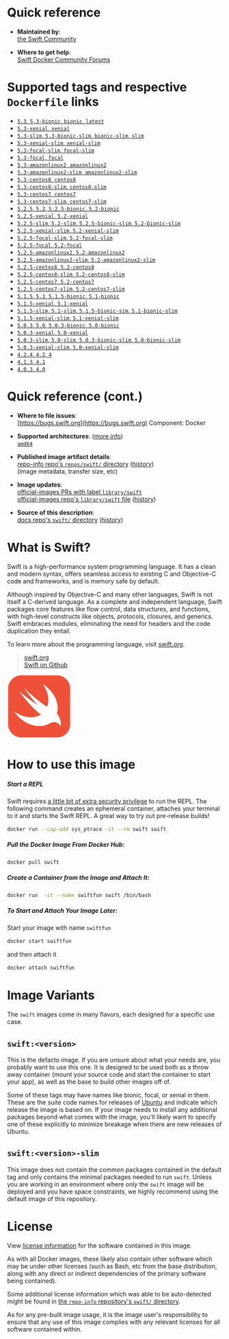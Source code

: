 <!--

********************************************************************************

WARNING:

    DO NOT EDIT "swift/README.md"

    IT IS AUTO-GENERATED

    (from the other files in "swift/" combined with a set of templates)

********************************************************************************

-->

# Quick reference

-	**Maintained by**:  
	[the Swift Community](https://github.com/apple/swift-docker)

-	**Where to get help**:  
	[Swift Docker Community Forums](https://forums.swift.org/c/server/docker)

# Supported tags and respective `Dockerfile` links

-	[`5.3`, `5.3-bionic`, `bionic`, `latest`](https://github.com/apple/swift-docker/blob/d3a19f47844d7d4d0dab0b59153da1f1596543b6/5.3/ubuntu/18.04/Dockerfile)
-	[`5.3-xenial`, `xenial`](https://github.com/apple/swift-docker/blob/d3a19f47844d7d4d0dab0b59153da1f1596543b6/5.3/ubuntu/16.04/Dockerfile)
-	[`5.3-slim`, `5.3-bionic-slim`, `bionic-slim`, `slim`](https://github.com/apple/swift-docker/blob/d3a19f47844d7d4d0dab0b59153da1f1596543b6/5.3/ubuntu/18.04/slim/Dockerfile)
-	[`5.3-xenial-slim`, `xenial-slim`](https://github.com/apple/swift-docker/blob/d3a19f47844d7d4d0dab0b59153da1f1596543b6/5.3/ubuntu/16.04/slim/Dockerfile)
-	[`5.3-focal-slim`, `focal-slim`](https://github.com/apple/swift-docker/blob/d3a19f47844d7d4d0dab0b59153da1f1596543b6/5.3/ubuntu/20.04/slim/Dockerfile)
-	[`5.3-focal`, `focal`](https://github.com/apple/swift-docker/blob/d3a19f47844d7d4d0dab0b59153da1f1596543b6/5.3/ubuntu/20.04/Dockerfile)
-	[`5.3-amazonlinux2`, `amazonlinux2`](https://github.com/apple/swift-docker/blob/d3a19f47844d7d4d0dab0b59153da1f1596543b6/5.3/amazonlinux/2/Dockerfile)
-	[`5.3-amazonlinux2-slim`, `amazonlinux2-slim`](https://github.com/apple/swift-docker/blob/d3a19f47844d7d4d0dab0b59153da1f1596543b6/5.3/amazonlinux/2/slim/Dockerfile)
-	[`5.3-centos8`, `centos8`](https://github.com/apple/swift-docker/blob/d3a19f47844d7d4d0dab0b59153da1f1596543b6/5.3/centos/8/Dockerfile)
-	[`5.3-centos8-slim`, `centos8-slim`](https://github.com/apple/swift-docker/blob/d3a19f47844d7d4d0dab0b59153da1f1596543b6/5.3/centos/8/slim/Dockerfile)
-	[`5.3-centos7`, `centos7`](https://github.com/apple/swift-docker/blob/d3a19f47844d7d4d0dab0b59153da1f1596543b6/5.3/centos/7/Dockerfile)
-	[`5.3-centos7-slim`, `centos7-slim`](https://github.com/apple/swift-docker/blob/d3a19f47844d7d4d0dab0b59153da1f1596543b6/5.3/centos/7/slim/Dockerfile)
-	[`5.2.5`, `5.2`, `5.2.5-bionic`, `5.2-bionic`](https://github.com/apple/swift-docker/blob/d58282b54afb6192de97d9cad973d2d2cc928dd5/5.2/ubuntu/18.04/Dockerfile)
-	[`5.2.5-xenial`, `5.2-xenial`](https://github.com/apple/swift-docker/blob/d58282b54afb6192de97d9cad973d2d2cc928dd5/5.2/ubuntu/16.04/Dockerfile)
-	[`5.2.5-slim`, `5.2-slim`, `5.2.5-bionic-slim`, `5.2-bionic-slim`](https://github.com/apple/swift-docker/blob/d58282b54afb6192de97d9cad973d2d2cc928dd5/5.2/ubuntu/18.04/slim/Dockerfile)
-	[`5.2.5-xenial-slim`, `5.2-xenial-slim`](https://github.com/apple/swift-docker/blob/d58282b54afb6192de97d9cad973d2d2cc928dd5/5.2/ubuntu/16.04/slim/Dockerfile)
-	[`5.2.5-focal-slim`, `5.2-focal-slim`](https://github.com/apple/swift-docker/blob/d58282b54afb6192de97d9cad973d2d2cc928dd5/5.2/ubuntu/20.04/slim/Dockerfile)
-	[`5.2.5-focal`, `5.2-focal`](https://github.com/apple/swift-docker/blob/d58282b54afb6192de97d9cad973d2d2cc928dd5/5.2/ubuntu/20.04/Dockerfile)
-	[`5.2.5-amazonlinux2`, `5.2-amazonlinux2`](https://github.com/apple/swift-docker/blob/d58282b54afb6192de97d9cad973d2d2cc928dd5/5.2/amazonlinux/2/Dockerfile)
-	[`5.2.5-amazonlinux2-slim`, `5.2-amazonlinux2-slim`](https://github.com/apple/swift-docker/blob/d58282b54afb6192de97d9cad973d2d2cc928dd5/5.2/amazonlinux/2/slim/Dockerfile)
-	[`5.2.5-centos8`, `5.2-centos8`](https://github.com/apple/swift-docker/blob/d58282b54afb6192de97d9cad973d2d2cc928dd5/5.2/centos/8/Dockerfile)
-	[`5.2.5-centos8-slim`, `5.2-centos8-slim`](https://github.com/apple/swift-docker/blob/d58282b54afb6192de97d9cad973d2d2cc928dd5/5.2/centos/8/slim/Dockerfile)
-	[`5.2.5-centos7`, `5.2-centos7`](https://github.com/apple/swift-docker/blob/d58282b54afb6192de97d9cad973d2d2cc928dd5/5.2/centos/7/Dockerfile)
-	[`5.2.5-centos7-slim`, `5.2-centos7-slim`](https://github.com/apple/swift-docker/blob/d58282b54afb6192de97d9cad973d2d2cc928dd5/5.2/centos/7/slim/Dockerfile)
-	[`5.1.5`, `5.1`, `5.1.5-bionic`, `5.1-bionic`](https://github.com/apple/swift-docker/blob/05538e13a3015675d83e2553cdce5d1d67e17235/5.1/ubuntu/18.04/Dockerfile)
-	[`5.1.5-xenial`, `5.1-xenial`](https://github.com/apple/swift-docker/blob/05538e13a3015675d83e2553cdce5d1d67e17235/5.1/ubuntu/16.04/Dockerfile)
-	[`5.1.5-slim`, `5.1-slim`, `5.1.5-bionic-sim`, `5.1-bionic-slim`](https://github.com/apple/swift-docker/blob/05538e13a3015675d83e2553cdce5d1d67e17235/5.1/ubuntu/18.04/slim/Dockerfile)
-	[`5.1.5-xenial-slim`, `5.1-xenial-slim`](https://github.com/apple/swift-docker/blob/05538e13a3015675d83e2553cdce5d1d67e17235/5.1/ubuntu/16.04/slim/Dockerfile)
-	[`5.0.3`, `5.0`, `5.0.3-bionic`, `5.0-bionic`](https://github.com/apple/swift-docker/blob/78d0a2dde09af579d06e2114a101fd90b01fbfb0/5.0/ubuntu/18.04/Dockerfile)
-	[`5.0.3-xenial`, `5.0-xenial`](https://github.com/apple/swift-docker/blob/78d0a2dde09af579d06e2114a101fd90b01fbfb0/5.0/ubuntu/16.04/Dockerfile)
-	[`5.0.3-slim`, `5.0-slim`, `5.0.3-bionic-slim`, `5.0-bionic-slim`](https://github.com/apple/swift-docker/blob/78d0a2dde09af579d06e2114a101fd90b01fbfb0/5.0/ubuntu/18.04/slim/Dockerfile)
-	[`5.0.3-xenial-slim`, `5.0-xenial-slim`](https://github.com/apple/swift-docker/blob/78d0a2dde09af579d06e2114a101fd90b01fbfb0/5.0/ubuntu/16.04/slim/Dockerfile)
-	[`4.2.4`, `4.2`, `4`](https://github.com/apple/swift-docker/blob/f0a61df2dd9a14dd6988e6017ae58cc63df37f41/4.2/ubuntu/16.04/Dockerfile)
-	[`4.1.3`, `4.1`](https://github.com/apple/swift-docker/blob/34aa283f9b3473ab22b2282f71773781b121af19/4.1/Dockerfile)
-	[`4.0.3`, `4.0`](https://github.com/apple/swift-docker/blob/34aa283f9b3473ab22b2282f71773781b121af19/4.0/Dockerfile)

# Quick reference (cont.)

-	**Where to file issues**:  
	[https://bugs.swift.org](https://bugs.swift.org) Component: Docker

-	**Supported architectures**: ([more info](https://github.com/docker-library/official-images#architectures-other-than-amd64))  
	[`amd64`](https://hub.docker.com/r/amd64/swift/)

-	**Published image artifact details**:  
	[repo-info repo's `repos/swift/` directory](https://github.com/docker-library/repo-info/blob/master/repos/swift) ([history](https://github.com/docker-library/repo-info/commits/master/repos/swift))  
	(image metadata, transfer size, etc)

-	**Image updates**:  
	[official-images PRs with label `library/swift`](https://github.com/docker-library/official-images/pulls?q=label%3Alibrary%2Fswift)  
	[official-images repo's `library/swift` file](https://github.com/docker-library/official-images/blob/master/library/swift) ([history](https://github.com/docker-library/official-images/commits/master/library/swift))

-	**Source of this description**:  
	[docs repo's `swift/` directory](https://github.com/docker-library/docs/tree/master/swift) ([history](https://github.com/docker-library/docs/commits/master/swift))

# What is Swift?

Swift is a high-performance system programming language. It has a clean and modern syntax, offers seamless access to existing C and Objective-C code and frameworks, and is memory safe by default.

Although inspired by Objective-C and many other languages, Swift is not itself a C-derived language. As a complete and independent language, Swift packages core features like flow control, data structures, and functions, with high-level constructs like objects, protocols, closures, and generics. Swift embraces modules, eliminating the need for headers and the code duplication they entail.

To learn more about the programming language, visit [swift.org](https://swift.org).

> [swift.org](https://swift.org/about/)  
> [Swift on Github](https://github.com/apple/swift)

![logo](https://raw.githubusercontent.com/docker-library/docs/0e2d9afd4e84369a43b810a5cfb5a131cfaac779/swift/logo.png)

# How to use this image

##### Start a REPL

Swift requires [a little bit of extra security privilege](https://github.com/apple/swift-docker/issues/9#issuecomment-272527182) to run the REPL. The following command creates an ephemeral container, attaches your terminal to it and starts the Swift REPL. A great way to try out pre-release builds!

```bash
docker run --cap-add sys_ptrace -it --rm swift swift
```

##### Pull the Docker Image From Docker Hub:

```bash
docker pull swift
```

##### Create a Container from the Image and Attach It:

```bash
docker run  -it --name swiftfun swift /bin/bash
```

##### To Start and Attach Your Image Later:

Start your image with name `swiftfun`

```bash
docker start swiftfun
```

and then attach it

```bash
docker attach swiftfun
```

# Image Variants

The `swift` images come in many flavors, each designed for a specific use case.

## `swift:<version>`

This is the defacto image. If you are unsure about what your needs are, you probably want to use this one. It is designed to be used both as a throw away container (mount your source code and start the container to start your app), as well as the base to build other images off of.

Some of these tags may have names like bionic, focal, or xenial in them. These are the suite code names for releases of [Ubuntu](https://wiki.ubuntu.com/Releases) and indicate which release the image is based on. If your image needs to install any additional packages beyond what comes with the image, you'll likely want to specify one of these explicitly to minimize breakage when there are new releases of Ubuntu.

## `swift:<version>-slim`

This image does not contain the common packages contained in the default tag and only contains the minimal packages needed to run `swift`. Unless you are working in an environment where *only* the `swift` image will be deployed and you have space constraints, we highly recommend using the default image of this repository.

# License

View [license information](https://swift.org/LICENSE.txt) for the software contained in this image.

As with all Docker images, these likely also contain other software which may be under other licenses (such as Bash, etc from the base distribution, along with any direct or indirect dependencies of the primary software being contained).

Some additional license information which was able to be auto-detected might be found in [the `repo-info` repository's `swift/` directory](https://github.com/docker-library/repo-info/tree/master/repos/swift).

As for any pre-built image usage, it is the image user's responsibility to ensure that any use of this image complies with any relevant licenses for all software contained within.
